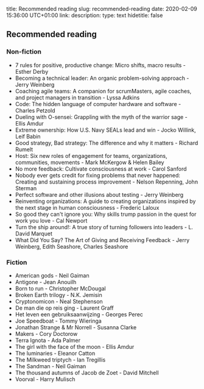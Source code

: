 title: Recommended reading
slug: recommended-reading
date: 2020-02-09 15:36:00 UTC+01:00
link: 
description: 
type: text
hidetitle: false


## Recommended reading

### Non-fiction
- 7 rules for positive, productive change: Micro shifts, macro results - Esther Derby
- Becoming a technical leader: An organic problem-solving approach - Jerry Weinberg
- Coaching agile teams: A companion for scrumMasters, agile coaches, and project managers in transition - Lyssa Adkins
- Code: The hidden language of computer hardware and software - Charles Petzold
- Dueling with O-sensei: Grappling with the myth of the warrior sage - Ellis Amdur
- Extreme ownership: How U.S. Navy SEALs lead and win - Jocko Willink, Leif Babin
- Good strategy, Bad strategy: The difference and why it matters - Richard Rumelt
- Host: Six new roles of engagement for teams, organizations, communities, movements - Mark McKergow & Helen Bailey
- No more feedback: Cultivate consciousness at work - Carol Sanford
- Nobody ever gets credit for fixing problems that never happened: Creating and sustaining process improvement - Nelson Repenning, John Sterman
- Perfect software and other illusions about testing - Jerry Weinberg
- Reinventing organizations: A guide to creating organizations inspired by the next stage in human consciousness - Frederic Laloux
- So good they can't ignore you: Why skills trump passion in the quest for work you love - Cal Newport
- Turn the ship around!: A true story of turning followers into leaders - L. David Marquet
- What Did You Say? The Art of Giving and Receiving Feedback - Jerry Weinberg, Edith Seashore, Charles Seashore


### Fiction
- American gods - Neil Gaiman
- Antigone - Jean Anouilh
- Born to run - Christopher McDougal
- Broken Earth trilogy - N.K. Jemisin
- Cryptonomicon - Neal Stephenson
- De man die op reis ging - Laurent Graff
- Het leven een gebruiksaanwijzing - Georges Perec
- Joe Speedboat - Tommy Wieringa
- Jonathan Strange & Mr Norrell - Susanna Clarke
- Makers - Cory Doctorow
- Terra Ignota - Ada Palmer
- The girl with the face of the moon - Ellis Amdur
- The luminaries - Eleanor Catton
- The Milkweed triptych - Ian Tregillis
- The Sandman - Neil Gaiman
- The thousand autumns of Jacob de Zoet - David Mitchell
- Voorval - Harry Mulisch
